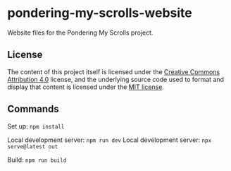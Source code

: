 # pondering-my-scrolls-website
Website files for the Pondering My Scrolls project.

## License
The content of this project itself is licensed under the [Creative Commons Attribution 4.0](https://creativecommons.org/licenses/by/4.0/deed.en) license, and the underlying source code used to format and display that content is licensed under the [MIT license](https://github.com/github/choosealicense.com/blob/gh-pages/LICENSE.md).

## Commands
Set up: `npm install`

Local development server: `npm run dev`
Local development server: `npx serve@latest out`

Build: `npm run build`